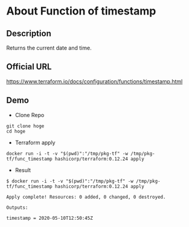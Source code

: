 # About Function of timestamp

## Description

Returns the current date and time.

## Official URL

https://www.terraform.io/docs/configuration/functions/timestamp.html

## Demo

+ Clone Repo

```
git clone hoge
cd hoge
```

+ Terraform apply

```
docker run -i -t -v "$(pwd)":"/tmp/pkg-tf" -w /tmp/pkg-tf/func_timestamp hashicorp/terraform:0.12.24 apply
```

+ Result

```
$ docker run -i -t -v "$(pwd)":"/tmp/pkg-tf" -w /tmp/pkg-tf/func_timestamp hashicorp/terraform:0.12.24 apply

Apply complete! Resources: 0 added, 0 changed, 0 destroyed.

Outputs:

timestamp = 2020-05-10T12:50:45Z
```
